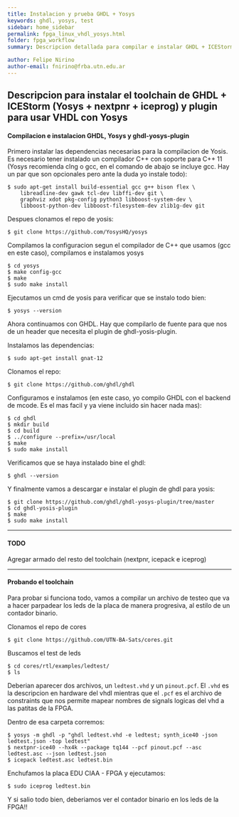 ```yaml
---
title: Instalacion y prueba GHDL + Yosys
keywords: ghdl, yosys, test
sidebar: home_sidebar
permalink: fpga_linux_vhdl_yosys.html
folder: fpga_workflow
summary: Descripcion detallada para compilar e instalar GHDL + ICEStorm + plugin para usar vhdl con yosys

author: Felipe Nirino
author-email: fnirino@frba.utn.edu.ar
---
```


## Descripcion para instalar el toolchain de GHDL + ICEStorm (Yosys + nextpnr + iceprog) y plugin para usar VHDL con Yosys

#### Compilacion e instalacion GHDL, Yosys y ghdl-yosys-plugin

Primero instalar las dependencias necesarias para la compilacion de Yosis.
Es necesario tener instalado un compilador C++ con soporte para C++ 11 (Yosys recomienda clng o gcc, en el comando de abajo se incluye gcc. Hay un par que son opcionales pero ante la duda yo instale todo):
 
```
$ sudo apt-get install build-essential gcc g++ bison flex \
	libreadline-dev gawk tcl-dev libffi-dev git \
	graphviz xdot pkg-config python3 libboost-system-dev \
	libboost-python-dev libboost-filesystem-dev zlib1g-dev git
```

Despues clonamos el repo de yosis:

```
$ git clone https://github.com/YosysHQ/yosys
```

Compilamos la configuracion segun el compilador de C++ que usamos (gcc en este caso), compilamos e instalamos yosys

```
$ cd yosys
$ make config-gcc
$ make
$ sudo make install
```

Ejecutamos un cmd de yosis para verificar que se instalo todo bien:

```
$ yosys --version
```

Ahora continuamos con GHDL. Hay que compilarlo de fuente para que nos de un header que necesita el plugin de ghdl-yosis-plugin.

Instalamos las dependencias:

```
$ sudo apt-get install gnat-12
```

Clonamos el repo:

```
$ git clone https://github.com/ghdl/ghdl
```

Configuramos e instalamos (en este caso, yo compilo GHDL con el backend de mcode. Es el mas facil y ya viene incluido sin hacer nada mas):

```
$ cd ghdl
$ mkdir build
$ cd build
$ ../configure --prefix=/usr/local
$ make
$ sudo make install
```

Verificamos que se haya instalado bine el ghdl:

```
$ ghdl --version
```

Y finalmente vamos a descargar e instalar el plugin de ghdl para yosis:

```
$ git clone https://github.com/ghdl/ghdl-yosys-plugin/tree/master
$ cd ghdl-yosis-plugin
$ make
$ sudo make install
```

---

#### TODO
Agregar armado del resto del toolchain (nextpnr, icepack e iceprog)

---

#### Probando el toolchain

Para probar si funciona todo, vamos a compilar un archivo de testeo que va a hacer parpadear los leds de la placa de manera progresiva, al estilo de un contador binario.

Clonamos el repo de cores

```
$ git clone https://github.com/UTN-BA-Sats/cores.git
```

Buscamos el test de leds

```
$ cd cores/rtl/examples/ledtest/
$ ls
```

Deberian aparecer dos archivos, un `ledtest.vhd` y un `pinout.pcf`. El `.vhd` es la descripcion en hardware del vhdl mientras que el `.pcf` es el archivo de constraints que nos permite mapear nombres de signals logicas del vhd a las patitas de la FPGA.

Dentro de esa carpeta corremos:

```
$ yosys -m ghdl -p "ghdl ledtest.vhd -e ledtest; synth_ice40 -json ledtest.json -top ledtest"
$ nextpnr-ice40 --hx4k --package tq144 --pcf pinout.pcf --asc ledtest.asc --json ledtest.json
$ icepack ledtest.asc ledtest.bin
```

Enchufamos la placa EDU CIAA - FPGA y ejecutamos:

```
$ sudo iceprog ledtest.bin
```

Y si salio todo bien, deberiamos ver el contador binario en los leds de la FPGA!!






